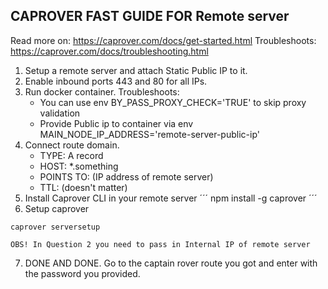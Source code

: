 
## CAPROVER FAST GUIDE FOR Remote server

Read more on: https://caprover.com/docs/get-started.html
Troubleshoots: https://caprover.com/docs/troubleshooting.html

1. Setup a remote server and attach Static Public IP to it.
2. Enable inbound ports 443 and 80 for all IPs.
3. Run docker container. 
   Troubleshoots:
      - You can use env BY_PASS_PROXY_CHECK='TRUE' to skip proxy validation
      - Provide Public ip to container via env MAIN_NODE_IP_ADDRESS='remote-server-public-ip'
4. Connect route domain. 
    - TYPE: A record
    - HOST: *.something
    - POINTS TO: (IP address of remote server)
    - TTL: (doesn't matter)
5. Install Caprover CLI in your remote server
´´´
npm install -g caprover
´´´
6. Setup caprover
```
caprover serversetup

OBS! In Question 2 you need to pass in Internal IP of remote server
```

7. DONE AND DONE. Go to the captain rover route you got and enter with the password you provided.


